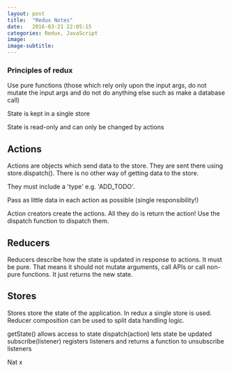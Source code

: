 ```yaml
---
layout: post
title:  "Redux Notes"
date:   2016-03-21 22:05:15
categories: Redux, JavaScript
image:
image-subtitle:
---
```


### Principles of redux

Use pure functions (those which rely only upon the input args, do not mutate the input args and do not do anything else such as make a database call)

State is kept in a single store

State is read-only and can only be changed by actions

## Actions

Actions are objects which send data to the store. They are sent there using store.dispatch(). There is no other way of getting data to the store.

They must include a 'type' e.g. 'ADD_TODO'.

Pass as little data in each action as possible (single responsibility!)

Action creators create the actions. All they do is return the action! Use the dispatch function to dispatch them.

## Reducers

Reducers describe how the state is updated in response to actions. It must be pure. That means it should not mutate arguments, call APIs or call non-pure functions. It just returns the new state.

## Stores

Stores store the state of the application. In redux a single store is used. Reducer composition can be used to split data handling logic.

getState() allows access to state
dispatch(action) lets state be updated
subscribe(listener) registers listeners and returns a function to unsubscribe listeners

Nat x
